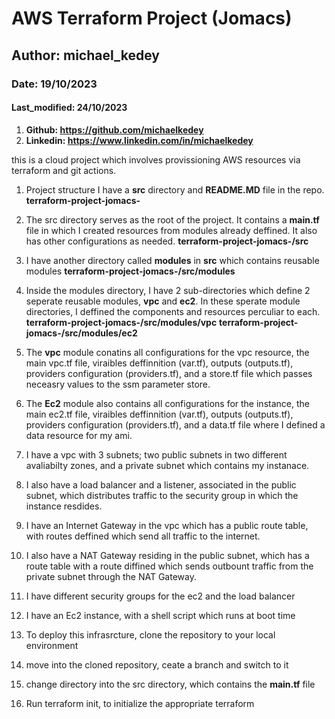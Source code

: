 # AWS Terraform Project (Jomacs)
## Author: michael_kedey
### Date: 19/10/2023
#### Last_modified: 24/10/2023
1. **Github: https://github.com/michaelkedey**
2. **Linkedin: https://www.linkedin.com/in/michaelkedey**


this is a cloud project which involves provissioning AWS resources via terraform and git actions.

1. Project structure
I have a **src** directory and **README.MD** file in the repo.
**terraform-project-jomacs-**

2. The src directory serves as the root of the project. It contains a **main.tf** file in which I created resources from modules already deffined. It also has other configurations as needed.
**terraform-project-jomacs-/src**

3. I have another directory called **modules** in **src** which contains reusable modules 
**terraform-project-jomacs-/src/modules**

4. Inside the modules directory,  I have 2 sub-directories which define 2 seperate reusable modules, **vpc** and **ec2**. In these sperate module directories, I deffined the components and resources perculiar to each.
**terraform-project-jomacs-/src/modules/vpc**
**terraform-project-jomacs-/src/modules/ec2**

5. The **vpc** module conatins all configurations for the vpc resource, the main vpc.tf file, viraibles deffinnition (var.tf), outputs (outputs.tf), providers configuration (providers.tf), and a store.tf file which passes neceasry values to the ssm parameter store.

6. The **Ec2** module also contains all configurations for the instance, the main ec2.tf file, viraibles deffinnition (var.tf), outputs (outputs.tf), providers configuration (providers.tf), and a data.tf file where I defined a data resource for my ami.

7. I have a vpc with 3 subnets; two public subnets in two different avaliabilty zones, and a private subnet which contains my instanace.

8. I also have a load balancer and a listener, associated in the public subnet, which distributes traffic to the security group in which the instance resdides.

9. I have an Internet Gateway in the vpc which has a public route table, with routes deffined which send all traffic to the internet. 

10. I also have a NAT Gateway residing in the public subnet, which has a route table with a route diffined which sends outbount traffic from the private subnet through the NAT Gateway.

11. I have different security groups for the ec2 and the load balancer
12. I have an Ec2 instance, with a shell script which runs at boot time

13. To deploy this infrasrcture, clone the repository to your local environment
14. move into the cloned repository, ceate a branch and switch to it
15. change directory into the src directory, which contains the **main.tf** file
16. Run terraform init, to initialize the appropriate terraform 








